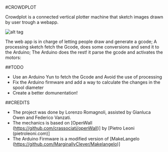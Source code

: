 #CROWDPLOT

Crowdplot is a connected vertical plotter machine that sketch images drawn by user trough a webapp. 


![alt tag](https://raw.github.com/CasaJasmina/crowdplot/master/crowdplot.gif)



The web app is in charge of letting people draw and generate a gcode;
A processing sketch fetch the Gcode, does some conversions and send it to the Arduino;
The Arduino does the rest! it parse the gcode and activates the motors:

##TODO
- Use an Arduino Yun to fetch the Gcode and Avoid the use of processing
- Fix the Arduino firmware and add a way to calculate the changes in the spool diameter
- Create a better domunentation!

##CREDITS
- The project was done by Lorenzo Romagnoli, assisted by Gianluca Owen and Federico Vanzati.
- The mechanics is based on [OpenWall (https://github.com/crassociati/openWall)] by [Pietro Leoni (pietroleoni.com)]
- The Arduino Firmware is a modified version of [MakeLangelo (https://github.com/MarginallyClever/Makelangelo)]
